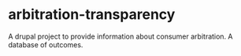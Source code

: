 # arbitration-transparency
A drupal project to provide information about consumer arbitration. A database of outcomes.
